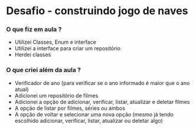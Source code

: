 # Desafio - construindo jogo de naves
### O que fiz em aula ?
 - Utilizei Classes, Enum e interface
 - Utilizei a interface para criar um repositório
 - Herdei classes
 
### O que criei além da aula ?
 - Verificador de ano (para verificar se o ano informado é maior que o ano atual)
 - Adicionei um repositório de filmes
 - Adicionei a opção de adicionar, verificar, listar, atualizar e deletar filmes
 - A opção de listar por filmes, séries ou ambos
 - A opção de voltar e selecionar uma nova opção (mesmo já tendo escolhido adicionar, verificar, listar, atualizar ou deletar algo)